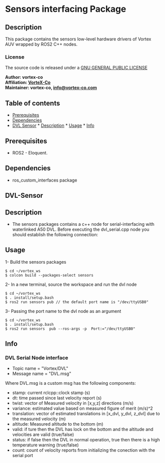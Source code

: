 # Sensors interfacing Package

## Description

This package contains the sensors low-level hardware drivers of Vortex AUV wrapped by ROS2 C++ nodes.

### License

The source code is released under a [GNU GENERAL PUBLIC LICENSE](https://github.com/VorteX-co/VAUV/blob/master/LICENSE)

**Author: vortex-co<br />
Affiliation: [VorteX-Co](https://vortex-co.com/home)<br />
Maintainer: vortex-co, info@vortex-co.com**

## Table of contents

* [Prerequisites](#Prerequisites)
* [Dependencies](#Dependencies )
* [DVL Sensor](#DVL-Sensor)
          * [ Description](#Description)
          * [ Usage](#Usage)
          * [Info](#Info)

## Prerequisites

* ROS2 - Eloquent. 

## Dependencies 

* ros_custom_interfaces package 

## DVL-Sensor

## Description

* The sensors packages contains a c++ node for serial-interfacing with waterlinked A50 DVL. Before executing the dvl_serial.cpp node you should establish the following connection:
 
## Usage

1- Build the sensors packages
```
$ cd ~/vortex_ws
$ colcon build --packages-select sensors
```
2- In a new terminal, source the workspace and run the dvl node 
```
$ cd ~/vortex_ws
$ . install/setup.bash
$ ros2 run sensors pub // the default port name is "/dev/ttyUSB0"
```
3- Passing the port name to the dvl node as an argument
```
$ cd ~/vortex_ws
$ . install/setup.bash
$ ros2 run sensors  pub --ros-args -p  Port:="/dev/ttyUSB0"
```

## Info

### DVL Serial Node interface

  * Topic name = "Vortex/DVL"
  * Message name = "DVL.msg"

  Where DVL.msg is a custom msg has the following components:
  * stamp: current rclcpp::clock stamp (s)
  * dt: time passed since last velocity report (s)
  * twist: vector of Measured velocity in [x,y,z] directions (m/s)
  * variance: estimated value based on measured figure of merit (m/s)^2
  * translation: vector of estimated translations in [x_dvl, y_dvl, z_dvl] due to the measured velocity (m)
  * altitude: Measured altitude to the bottom (m)
  * valid: if ture then the DVL has lock on the bottom and the altitude and velocities are valid (true/false)
  * status: if false  then the DVL in normal operation, true then there is a high temperature warning (true/false)
  * count: count of  velocity reports from initializing the conection with the serial port
